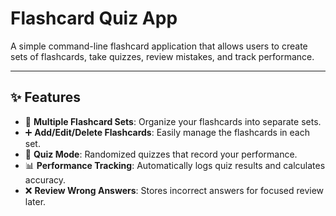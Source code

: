 # Flashcard Quiz App

A simple command-line flashcard application that allows users to create sets of flashcards, take quizzes, review mistakes, and track performance.

---

## ✨ Features

- 📁 **Multiple Flashcard Sets**: Organize your flashcards into separate sets.
- ➕ **Add/Edit/Delete Flashcards**: Easily manage the flashcards in each set.
- 🧠 **Quiz Mode**: Randomized quizzes that record your performance.
- 📊 **Performance Tracking**: Automatically logs quiz results and calculates accuracy.
- ❌ **Review Wrong Answers**: Stores incorrect answers for focused review later.

